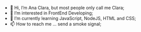 - 👋 Hi, I’m Ana Clara, but most people only call me Clara;
- 👀 I’m interested in FrontEnd Developing;
- 🌱 I’m currently learning JavaScript, NodeJS, HTML and CSS;
- 📫 How to reach me ... send a smoke signal;
